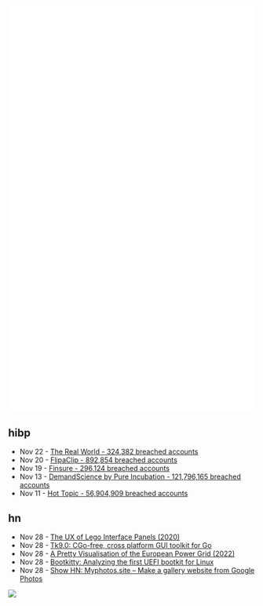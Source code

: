 ![Metrics](https://raw.githubusercontent.com/phixion/phixion/master/metrics.svg)

## hibp

<!--
for https://github.com/phixion/phixion/blob/main/.github/workflows/feeds.yml
-->
<!--START_SECTION:haveibeenpwnd-->
- Nov 22 - [The Real World - 324,382 breached accounts](https://haveibeenpwned.com/PwnedWebsites#TheRealWorld)
- Nov 20 - [FlipaClip - 892,854 breached accounts](https://haveibeenpwned.com/PwnedWebsites#FlipaClip)
- Nov 19 - [Finsure - 296,124 breached accounts](https://haveibeenpwned.com/PwnedWebsites#Finsure)
- Nov 13 - [DemandScience by Pure Incubation - 121,796,165 breached accounts](https://haveibeenpwned.com/PwnedWebsites#DemandScience)
- Nov 11 - [Hot Topic - 56,904,909 breached accounts](https://haveibeenpwned.com/PwnedWebsites#HotTopic)
<!--END_SECTION:haveibeenpwnd-->

## hn

<!--
for https://github.com/phixion/phixion/blob/main/.github/workflows/feeds.yml
-->
<!--START_SECTION:hn-->
- Nov 28 - [The UX of Lego Interface Panels (2020)](https://interactionmagic.com/UX-LEGO-Interfaces/)
- Nov 28 - [Tk9.0: CGo-free, cross platform GUI toolkit for Go](https://pkg.go.dev/modernc.org/tk9.0)
- Nov 28 - [A Pretty Visualisation of the European Power Grid (2022)](https://121gigawatts.org/copper-sushi-power-flow-european-grid/)
- Nov 28 - [Bootkitty: Analyzing the first UEFI bootkit for Linux](https://www.welivesecurity.com/en/eset-research/bootkitty-analyzing-first-uefi-bootkit-linux/)
- Nov 28 - [Show HN: Myphotos.site – Make a gallery website from Google Photos](https://www.myphotos.site)
<!--END_SECTION:hn-->

<!--
for https://yhype.me
-->
![](https://hit.yhype.me/github/profile?user_id=13013670)

